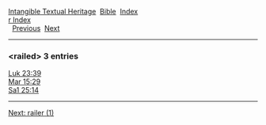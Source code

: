 [Intangible Textual Heritage](../../index)  [Bible](../index) 
[Index](index)   
[r Index](_r_)  
  [Previous](c09105)  [Next](c09107) 

------------------------------------------------------------------------

### &lt;railed&gt; 3 entries

[Luk 23:39](../kjv/luk023.htm#039)  
[Mar 15:29](../kjv/mar015.htm#029)  
[Sa1 25:14](../kjv/sa1025.htm#014)  

------------------------------------------------------------------------

[Next: railer (1)](c09107)
